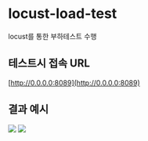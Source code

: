 # locust-load-test
locust를 통한 부하테스트 수행

## 테스트시 접속 URL
[http://0.0.0.0:8089](http://0.0.0.0:8089)

## 결과 예시
![](https://github.com/ohksj77/locust-load-test/assets/89020004/886a3fb0-ccad-4471-995b-615a87683f2e)
![](https://github.com/ohksj77/locust-load-test/assets/89020004/bbaa522b-c467-403f-81d9-36fa3d06e585)
